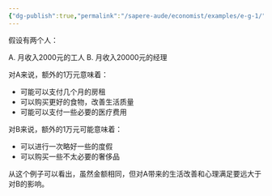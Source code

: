 ```yaml
---
{"dg-publish":true,"permalink":"/sapere-aude/economist/examples/e-g-1/","dgPassFrontmatter":true}
---
```



假设有两个人：

A. 月收入2000元的工人
B. 月收入20000元的经理

对A来说，额外的1万元意味着：
- 可能可以支付几个月的房租
- 可以购买更好的食物，改善生活质量
- 可能可以支付一些必要的医疗费用

对B来说，额外的1万元可能意味着：
- 可以进行一次略好一些的度假
- 可以购买一些不太必要的奢侈品

从这个例子可以看出，虽然金额相同，但对A带来的生活改善和心理满足要远大于对B的影响。